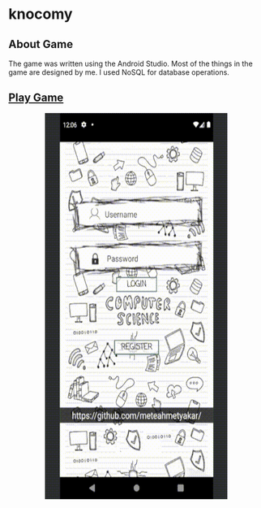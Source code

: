 # knocomy

## About Game
The game was written using the Android Studio. Most of the things in the game are designed by me. I used NoSQL for database operations.


## [Play Game](https://meteahmetyakar.github.io/#knocomy)

<p align="center">
  <img src="https://github.com/meteahmetyakar/knocomy/blob/main/images/gameplay.gif" width="360" height="760" />
  
</p>


